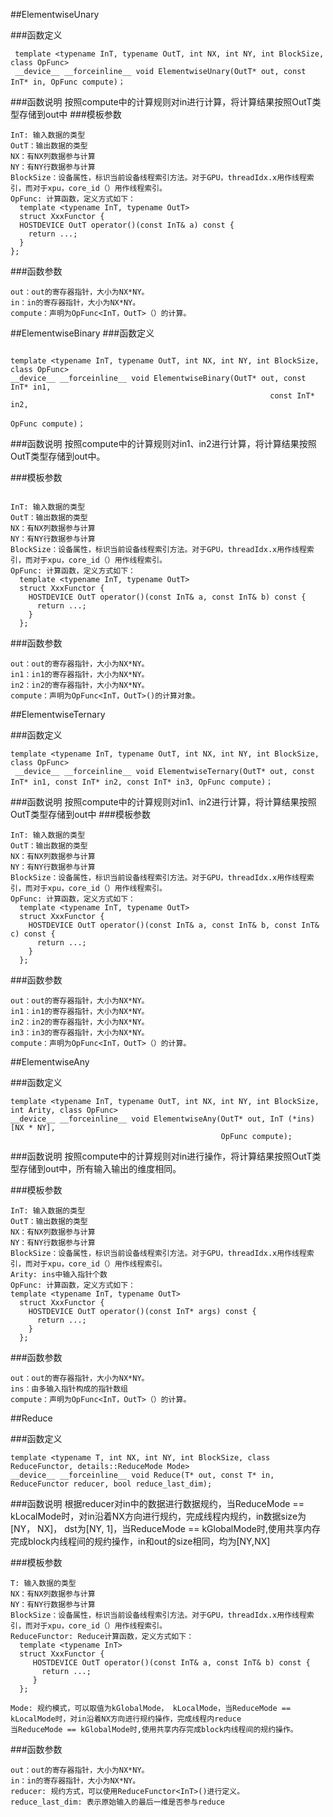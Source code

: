 ##ElementwiseUnary

###函数定义

```
 template <typename InT, typename OutT, int NX, int NY, int BlockSize, class OpFunc>
 __device__ __forceinline__ void ElementwiseUnary(OutT* out, const InT* in, OpFunc compute)；
```
###函数说明
按照compute中的计算规则对in进行计算，将计算结果按照OutT类型存储到out中
###模板参数
```
InT: 输入数据的类型
OutT：输出数据的类型
NX：有NX列数据参与计算
NY：有NY行数据参与计算
BlockSize：设备属性，标识当前设备线程索引方法。对于GPU，threadIdx.x用作线程索引，而对于xpu，core_id（）用作线程索引。
OpFunc: 计算函数，定义方式如下：
  template <typename InT, typename OutT>
  struct XxxFunctor {
  HOSTDEVICE OutT operator()(const InT& a) const {
    return ...;
  }
};

```
###函数参数

```
out：out的寄存器指针，大小为NX*NY。
in：in的寄存器指针，大小为NX*NY。
compute：声明为OpFunc<InT，OutT>（）的计算。
```

##ElementwiseBinary
###函数定义

```

template <typename InT, typename OutT, int NX, int NY, int BlockSize, class OpFunc>
__device__ __forceinline__ void ElementwiseBinary(OutT* out, const InT* in1,
                                                          const InT* in2,
                                                                                                            OpFunc compute)；
```
###函数说明
按照compute中的计算规则对in1、in2进行计算，将计算结果按照OutT类型存储到out中。

###模板参数
```

InT: 输入数据的类型
OutT：输出数据的类型
NX：有NX列数据参与计算
NY：有NY行数据参与计算
BlockSize：设备属性，标识当前设备线程索引方法。对于GPU，threadIdx.x用作线程索引，而对于xpu，core_id（）用作线程索引。
OpFunc: 计算函数，定义方式如下：
  template <typename InT, typename OutT>
  struct XxxFunctor {
    HOSTDEVICE OutT operator()(const InT& a, const InT& b) const {
      return ...;
    }
  };

```
###函数参数

```
out：out的寄存器指针，大小为NX*NY。
in1：in1的寄存器指针，大小为NX*NY。
in2：in2的寄存器指针，大小为NX*NY。
compute：声明为OpFunc<InT，OutT>()的计算对象。
```

##ElementwiseTernary

###函数定义

```
template <typename InT, typename OutT, int NX, int NY, int BlockSize, class OpFunc>
 __device__ __forceinline__ void ElementwiseTernary(OutT* out, const InT* in1, const InT* in2, const InT* in3, OpFunc compute)；

```
###函数说明
按照compute中的计算规则对in1、in2进行计算，将计算结果按照OutT类型存储到out中
###模板参数
```
InT: 输入数据的类型
OutT：输出数据的类型
NX：有NX列数据参与计算
NY：有NY行数据参与计算
BlockSize：设备属性，标识当前设备线程索引方法。对于GPU，threadIdx.x用作线程索引，而对于xpu，core_id（）用作线程索引。
OpFunc: 计算函数，定义方式如下：
  template <typename InT, typename OutT>
  struct XxxFunctor {
    HOSTDEVICE OutT operator()(const InT& a, const InT& b, const InT& c) const {
      return ...;
    }
  };
```
###函数参数

```
out：out的寄存器指针，大小为NX*NY。
in1：in1的寄存器指针，大小为NX*NY。
in2：in2的寄存器指针，大小为NX*NY。
in3：in3的寄存器指针，大小为NX*NY。
compute：声明为OpFunc<InT，OutT>（）的计算。
```

##ElementwiseAny

###函数定义

```
template <typename InT, typename OutT, int NX, int NY, int BlockSize, int Arity, class OpFunc>
__device__ __forceinline__ void ElementwiseAny(OutT* out, InT (*ins)[NX * NY],
                                               OpFunc compute);
```
###函数说明
按照compute中的计算规则对in进行操作，将计算结果按照OutT类型存储到out中，所有输入输出的维度相同。

###模板参数
```
InT: 输入数据的类型
OutT：输出数据的类型
NX：有NX列数据参与计算
NY：有NY行数据参与计算
BlockSize：设备属性，标识当前设备线程索引方法。对于GPU，threadIdx.x用作线程索引，而对于xpu，core_id（）用作线程索引。
Arity: ins中输入指针个数
OpFunc: 计算函数，定义方式如下：
template <typename InT, typename OutT>
  struct XxxFunctor {
    HOSTDEVICE OutT operator()(const InT* args) const {
      return ...;
    }
  };

```
###函数参数

```
out：out的寄存器指针，大小为NX*NY。
ins：由多输入指针构成的指针数组
compute：声明为OpFunc<InT，OutT>（）的计算。
```

##Reduce

###函数定义

```
template <typename T, int NX, int NY, int BlockSize, class ReduceFunctor, details::ReduceMode Mode>
__device__ __forceinline__ void Reduce(T* out, const T* in, ReduceFunctor reducer, bool reduce_last_dim);
```
###函数说明
根据reducer对in中的数据进行数据规约，当ReduceMode == kLocalMode时，对in沿着NX方向进行规约，完成线程内规约，in数据size为[NY， NX]， dst为[NY, 1]，当ReduceMode == kGlobalMode时,使用共享内存完成block内线程间的规约操作，in和out的size相同，均为[NY,NX]

###模板参数
```
T: 输入数据的类型
NX：有NX列数据参与计算
NY：有NY行数据参与计算
BlockSize：设备属性，标识当前设备线程索引方法。对于GPU，threadIdx.x用作线程索引，而对于xpu，core_id（）用作线程索引。
ReduceFunctor: Reduce计算函数，定义方式如下：
  template <typename InT>
  struct XxxFunctor {
     HOSTDEVICE OutT operator()(const InT& a, const InT& b) const {
       return ...;
     }
  };

Mode: 规约模式，可以取值为kGlobalMode， kLocalMode，当ReduceMode == kLocalMode时，对in沿着NX方向进行规约操作，完成线程内reduce
当ReduceMode == kGlobalMode时,使用共享内存完成block内线程间的规约操作。

```
###函数参数
```
out：out的寄存器指针，大小为NX*NY。
in：in的寄存器指针，大小为NX*NY。
reducer: 规约方式，可以使用ReduceFunctor<InT>()进行定义。
reduce_last_dim: 表示原始输入的最后一维是否参与reduce
```
